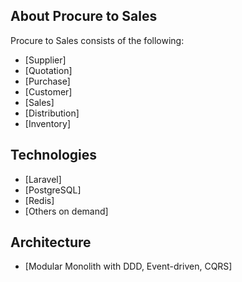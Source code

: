 ## About Procure to Sales

Procure to Sales consists of the following:

- [Supplier]
- [Quotation]
- [Purchase]
- [Customer]
- [Sales]
- [Distribution]
- [Inventory]

## Technologies

- [Laravel]
- [PostgreSQL]
- [Redis]
- [Others on demand]

## Architecture

- [Modular Monolith with DDD, Event-driven, CQRS]
